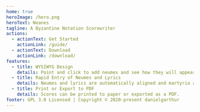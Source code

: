 ```yaml
---
home: true
heroImage: /hero.png
heroText: Neanes
tagline: A Byzantine Notation Scorewriter
actions:
  - actionText: Get Started
    actionLink: /guide/
  - actionText: Download
    actionLink: /download/
features:
  - title: WYSIWYG Design
    details: Point and click to add neumes and see how they will appear on the page.
  - title: Rapid Entry of Neumes and Lyrics
    details: Neumes and lyrics are automatically aligned and martyria are automatically calculated.
  - title: Print or Export to PDF
    details: Scores can be printed to paper or exported as a PDF.
footer: GPL 3.0 Licensed | Copyright © 2020-present danielgarthur
---
```

